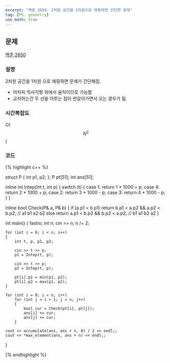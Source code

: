 ```yaml
---
excerpt: "백준 2650. 2차원 공간을 1차원으로 매핑하면 간단한 문제"
tag: [PS. geometry]
use_math: true
---
```


## 문제

[백준 2650](https://www.acmicpc.net/problem/2650)


### 설명

2차원 공간을 1차원 으로 매핑하면 문제가 간단해짐.
+ 어차피 직사각형 위에서 움직이므로 가능함
+ 교차하는건 두 선을 이루는 점이 번갈아가면서 오는 경우가 됨.



### 시간복잡도

O($$N^2$$)



### 코드

{% highlight c++ %}

struct P { int p1, p2; };
P pt[51]; int ans[51];

inline int Intep(int t, int p) {
	switch (t)
	{
	case 1: return 1 * 1000 + p;
	case 4: return 2 * 1000 + p;
	case 2: return 3 * 1000 - p;
	case 3: return 4 * 1000 - p;
	}
}

inline bool Check(P& a, P& b)
{
	if (a.p1 < b.p1) 
		return b.p1 < a.p2 && a.p2 < b.p2; //  a1 b1 a2 b2
	else return a.p1 < b.p2 && b.p2 < a.p2; //  b1 a1 b2 a2
}

int main()
{
	fastio;
	int n;
	cin >> n;
	n /= 2;

	for (int i = 0; i < n; i++)
	{
		int t, p, p1, p2;
		
		cin >> t >> p;
		p1 = Intep(t, p);

		cin >> t >> p;
		p2 = Intep(t, p);

		pt[i].p1 = min(p1, p2);
		pt[i].p2 = max(p1, p2);
	}

	for (int i = 0; i < n; i++)
		for (int j = i + 1; j < n; j++)
		{
			bool cur = Check(pt[i], pt[j]);
			ans[i] += cur;
			ans[j] += cur;
		}

	cout << accumulate(ans, ans + n, 0) / 2 << endl;;
	cout << *max_element(ans, ans + n) << endl;;
}

{% endhighlight %}


